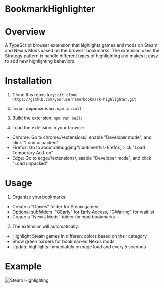 # BookmarkHighlighter
# Overview
A TypeScript browser extension that highlights games and mods on Steam and Nexus Mods based on the browser bookmarks. The extension uses the Strategy pattern to handle different types of highlighting and makes it easy to add new highlighting behaviors.

# Installation
1. Clone this repository:
```git clone https://github.com/yourusername/bookmark-highlighter.git```

2. Install dependencies:
```npm install```

3. Build the extension:
```npm run build```

4. Load the extension in your browser:
- Chrome: Go to chrome://extensions/, enable "Developer mode", and click "Load unpacked"
- Firefox: Go to about:debugging#/runtime/this-firefox, click "Load Temporary Add-on"
- Edge: Go to edge://extensions/, enable "Developer mode", and click "Load unpacked"

# Usage
1. Organize your bookmarks:
  - Create a "Games" folder for Steam games
  - Optional subfolders: "GEarly" for Early Access, "GWaiting" for waitlist
  - Create a "Nexus Mods" folder for mod bookmarks

2. The extension will automatically:
  - Highlight Steam games in different colors based on their category
  - Show green borders for bookmarked Nexus mods
  - Update highlights immediately on page load and every 5 seconds

# Example
![Steam Highlighting](./docs/img/steam.png)
